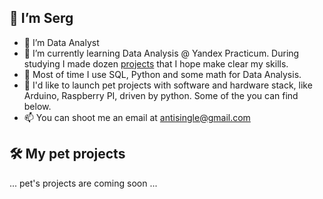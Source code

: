 ## 👋 I’m Serg 

- 🔎 I’m Data Analyst 
- 🌱 I’m currently learning Data Analysis @ Yandex Practicum. During studying I made dozen [projects](https://github.com/antisingle/yp) that I hope make clear my skills.
- 🐍 Most of time I use SQL, Python and some math for Data Analysis. 
- 💞️ I'd like to launch pet projects with software and hardware stack, like Arduino, Raspberry PI, driven by python. Some of the you can find below.
- 📫 You can shoot me an email at antisingle@gmail.com

## 🛠 My pet projects

... pet's projects are coming soon ...

<!---
antisingle/antisingle is a ✨ special ✨ repository because its `README.md` (this file) appears on your GitHub profile.
You can click the Preview link to take a look at your changes.
--->
